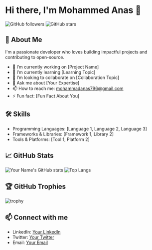 
# Hi there, I'm Mohammed Anas 👋

![GitHub followers](https://img.shields.io/github/followers/anasmohammad611?style=social)
![GitHub stars](https://img.shields.io/github/stars/anasmohammad611?style=social)

## 🚀 About Me

I'm a passionate developer who loves building impactful projects and contributing to open-source.

- 🔭 I’m currently working on [Project Name]
- 🌱 I’m currently learning [Learning Topic]
- 👯 I’m looking to collaborate on [Collaboration Topic]
- 💬 Ask me about [Your Expertise]
- 📫 How to reach me: mohammadanas796@gmail.com
- ⚡ Fun fact: [Fun Fact About You]

## 🛠️ Skills

- Programming Languages: [Language 1, Language 2, Language 3]
- Frameworks & Libraries: [Framework 1, Library 2]
- Tools & Platforms: [Tool 1, Platform 2]

## 📈 GitHub Stats

![Your Name's GitHub stats](https://github-readme-stats.vercel.app/api?username=anasmohammad611&show_icons=true&theme=radical)
![Top Langs](https://github-readme-stats.vercel.app/api/top-langs/?username=anasmohammad611&layout=compact&theme=radical)

## 🏆 GitHub Trophies

![trophy](https://github-profile-trophy.vercel.app/?username=anasmohammad611&theme=onedark)

## 📫 Connect with me

- LinkedIn: [Your LinkedIn](https://linkedin.com/in/[YOUR_LINKEDIN])
- Twitter: [Your Twitter](https://twitter.com/[YOUR_TWITTER])
- Email: [Your Email](mailto:[YOUR_EMAIL])

